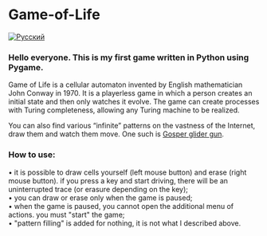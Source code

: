 # Game-of-Life

[![Русский](https://img.shields.io/badge/Перевод-Русский-success?style=for-the-badge&color=991b1b)](README.md)

### Hello everyone. This is my first game written in Python using Pygame.

Game of Life is a cellular automaton invented by English mathematician John Conway in 1970. It is a playerless game in which a person creates an initial state and then only watches it evolve. The game can create processes with Turing completeness, allowing any Turing machine to be realized.

You can also find various “infinite” patterns on the vastness of the Internet, draw them and watch them move. One such is [Gosper glider gun](https://studme.org/htm/img/33/5860/planernoe-ruzhe-gospera.png).

### How to use:  
• it is possible to draw cells yourself (left mouse button) and erase (right mouse button). if you press a key and start driving, there will be an uninterrupted trace (or erasure depending on the key);  
• you can draw or erase only when the game is paused;  
• when the game is paused, you cannot open the additional menu of actions. you must "start" the game;  
• "pattern filling" is added for nothing, it is not what I described above.
